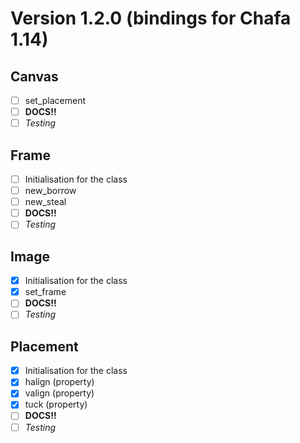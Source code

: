 # Version 1.2.0 (bindings for Chafa 1.14)

## Canvas
- [ ] set_placement
- [ ] **DOCS!!**
- [ ] *Testing*

## Frame
- [ ] Initialisation for the class
- [ ] new_borrow
- [ ] new_steal
- [ ] **DOCS!!**
- [ ] *Testing*

## Image
- [x] Initialisation for the class
- [x] set_frame
- [ ] **DOCS!!**
- [ ] *Testing*

## Placement
- [x] Initialisation for the class
- [x] halign (property)
- [x] valign (property)
- [x] tuck (property)
- [ ] **DOCS!!**
- [ ] *Testing*
